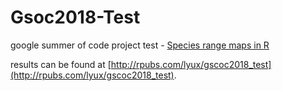 # Gsoc2018-Test
google summer of code project test - [Species range maps in R](https://github.com/rstats-gsoc/gsoc2018/wiki/Species-range-maps-in-R)

results can be found at [http://rpubs.com/lyux/gscoc2018_test](http://rpubs.com/lyux/gscoc2018_test).
